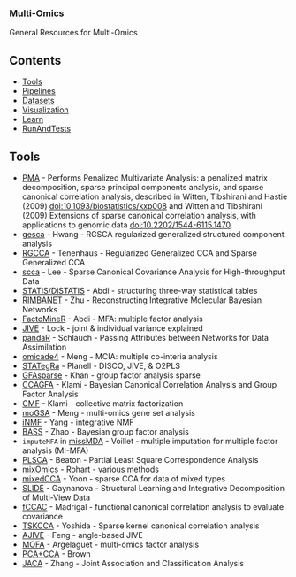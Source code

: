 ### **Multi-Omics**
General Resources for Multi-Omics

## Contents
- [Tools](#Tools)
- [Pipelines](#Pipelines)
- [Datasets](#Datasets)
- [Visualization](#Visualization)
- [Learn](#Learn)
- [RunAndTests](#RunAndTests)

## Tools
- [PMA](https://CRAN.r-project.org/package=PMA) - Performs Penalized Multivariate Analysis: a penalized matrix decomposition, sparse principal components analysis, and sparse canonical correlation analysis, described in Witten, Tibshirani and Hastie (2009) <doi:10.1093/biostatistics/kxp008> and Witten and Tibshirani (2009) Extensions of sparse canonical correlation analysis, with applications to genomic data <doi:10.2202/1544-6115.1470>.
- [gesca](https://CRAN.r-project.org/package=gesca) - Hwang - RGSCA regularized generalized structured component analysis
- [RGCCA](https://cran.r-project.org/package=RGCCA) - Tenenhaus - Regularized Generalized CCA and Sparse Generalized CCA
- [scca](https://github.com/tomwhoooo/scca_3.0) - Lee - Sparse Canonical Covariance Analysis for High-throughput Data
- [STATIS/DiSTATIS](https://github.com/HerveAbdi/DistatisR) - Abdi - structuring three-way statistical tables
- [RIMBANET](http://research.mssm.edu/integrative-network-biology/RIMBANET/RIMBANET_overview.html) - Zhu - Reconstructing Integrative Molecular Bayesian Networks
- [FactoMineR](https://cran.r-project.org/package=FactoMineR) - Abdi - MFA: multiple factor analysis
- [JIVE](https://genome.unc.edu/jive/) - Lock - joint & individual variance explained
- [pandaR](https://bioconductor.org/packages/release/bioc/html/pandaR.html) - Schlauch - Passing Attributes between Networks for Data Assimilation
- [omicade4](https://bioconductor.org/packages/omicade4) - Meng - MCIA: multiple co-interia analysis
- [STATegRa](https://bioconductor.org/packages/STATegRa) - Planell - DISCO, JIVE, & O2PLS
- [GFAsparse](https://research.cs.aalto.fi/pml/software/GFAsparse/) - Khan - group factor analysis sparse
- [CCAGFA](https://cran.r-project.org/package=CCAGFA) - Klami - Bayesian Canonical Correlation Analysis and Group Factor Analysis
- [CMF](https://cran.r-project.org/package=CMF) - Klami - collective matrix factorization
- [moGSA](https://bioconductor.org/packages/mogsa) - Meng - multi-omics gene set analysis
- [iNMF](https://github.com/yangzi4/iNMF) - Yang - integrative NMF
- [BASS](https://github.com/judyboon/BASS) - Zhao - Bayesian group factor analysis
- `imputeMFA` in [missMDA](https://cran.r-project.org/web/packages/missMDA/index.html) - Voillet - multiple imputation for multiple factor analysis (MI-MFA)
- [PLSCA](https://github.com/derekbeaton/PLSCA_Framework) - Beaton - Partial Least Square Correspondence Analysis
- [mixOmics](https://bioconductor.org/packages/mixOmics) - Rohart - various methods
- [mixedCCA](https://github.com/irinagain/mixedCCA) - Yoon - sparse CCA for data of mixed types
- [SLIDE](https://github.com/irinagain/SLIDE_Rpackage) - Gaynanova - Structural Learning and Integrative Decomposition of Multi-View Data
- [fCCAC](https://github.com/pmb59/fCCAC/) - Madrigal - functional canonical correlation analysis to evaluate covariance
- [TSKCCA](https://github.com/kosyoshida/TSKCCA) - Yoshida - Sparse kernel canonical correlation analysis
- [AJIVE](https://github.com/idc9/r_jive) - Feng - angle-based JIVE
- [MOFA](https://github.com/bioFAM/MOFA) - Argelaguet - multi-omics factor analysis
- [PCA+CCA](https://github.com/pachterlab/PCACCA/) - Brown
- [JACA](https://github.com/Pennisetum/JACA) - Zhang - Joint Association and Classification Analysis